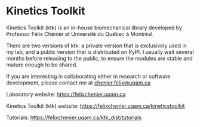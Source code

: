 
Kinetics Toolkit
================

Kinetics Toolkit (ktk) is an in-house biomechanical library developed by
Professor Félix Chénier at Université du Québec à Montréal.

There are two versions of ktk: a private version that is exclusively used in
my lab, and a public version that is distributed on PyPI. I usually wait
several months before releasing to the public, to ensure the modules are
stable and mature enough to be shared.

If you are interesting in collaborating either in research or software
development, please contact me at chenier.felix@uqam.ca

Laboratory website: https://felixchenier.uqam.ca

Kinetics Toolkit (ktk) website: https://felixchenier.uqam.ca/kineticstoolkit

Tutorials: https://felixchenier.uqam.ca/ktk_dist/tutorials


